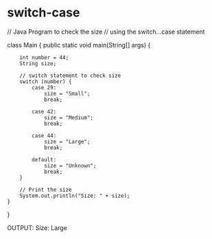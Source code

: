 # switch-case
// Java Program to check the size
// using the switch...case statement

class Main {
    public static void main(String[] args) {

        int number = 44;
        String size;

        // switch statement to check size
        switch (number) {
            case 29:
                size = "Small";
                break;

            case 42:
                size = "Medium";
                break;

            case 44:
                size = "Large";
                break;

            default:
                size = "Unknown";
                break;
        }

        // Print the size
        System.out.println("Size: " + size);
    }
}

OUTPUT:
Size: Large
